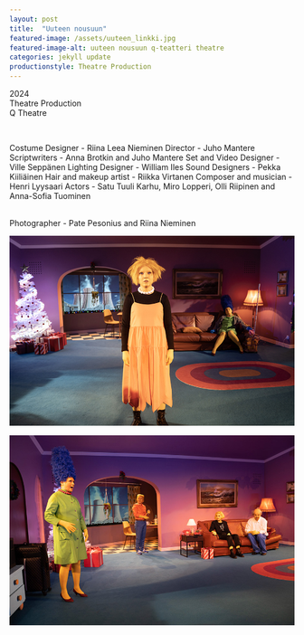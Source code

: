 ```yaml
---
layout: post
title:  "Uuteen nousuun"
featured-image: /assets/uuteen_linkki.jpg
featured-image-alt: uuteen nousuun q-teatteri theatre
categories: jekyll update
productionstyle: Theatre Production
---
```

  2024  
  Theatre Production  
  Q Theatre  
  
  <br/>
<p></p>
  Costume Designer - Riina Leea Nieminen  
  Director - Juho Mantere
  Scriptwriters - Anna Brotkin and Juho Mantere  
  Set and Video Designer - Ville Seppänen  
  Lighting Designer - William Iles  
  Sound Designers - Pekka Kiiliäinen     
  Hair and makeup artist - Riikka Virtanen 
  Composer and musician - Henri Lyysaari 
  Actors - Satu Tuuli Karhu, Miro Lopperi, Olli Riipinen and Anna-Sofia Tuominen     
  <br/>

<div class="post-text-alone">  

</div>  
<p></p>
  
  <br/>
  Photographer - Pate Pesonius and Riina Nieminen


  ![alt text](/assets/projects/pimpsons1.jpg) 

  ![alt text](/assets/projects/pimpsons2.jpg)   


  